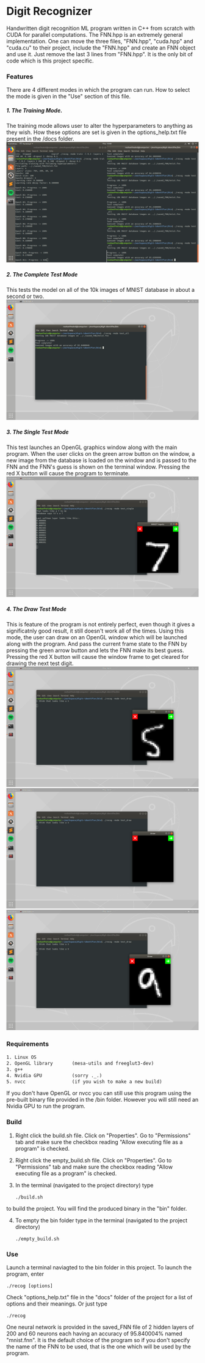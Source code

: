 # Digit Recognizer

Handwritten digit recognition ML program written in C++ from scratch with CUDA for parallel computations. The FNN.hpp is an 
extremely general implementation. One can move the three files, "FNN.hpp", "cuda.hpp" and "cuda.cu" to their project, include the
"FNN.hpp" and create an FNN object and use it. Just remove the last 3 lines from "FNN.hpp". It is the only bit of code which is
this project specific.

### Features
There are 4 different modes in which the program can run. How to select the mode is given in the "Use" section of this file.

##### 1. The Training Mode. 
The training mode allows user to alter the hyperparameters to anything as they wish. How these options are set is given in the
options_help.txt file present in the /docs folder.
![Training](http://raw.githubusercontent.com/roshanfmaind/digit-recognizer/master/images/screenshot_training.png)

##### 2. The Complete Test Mode
This tests the model on all of the 10k images of MNIST database in about a second or two.
![Testing all](http://raw.githubusercontent.com/roshanfmaind/digit-recognizer/master/images/screenshot_test_all.png)

##### 3. The Single Test Mode
This test launches an OpenGL graphics window along with the main program. When the user clicks on the green arrow button on the 
window, a new image from the database is loaded on the window and is passed to the FNN and the FNN's guess is shown on the
terminal window. Pressing the red X button will cause the program to terminate.
![Testing single](http://raw.githubusercontent.com/roshanfmaind/digit-recognizer/master/images/screenshot_test_single.png)

##### 4. The Draw Test Mode
This is feature of the program is not entirely perfect, even though it gives a significatnly good result, it still doesn't work
all of the times. Using this mode, the user can draw on an OpenGL window which will be launched along with the program. And pass
the current frame state to the FNN by pressing the green arrow button and lets the FNN make its best guess. Pressing the red X
button will cause the window frame to get cleared for drawing the next test digit.
![testing draw a](http://raw.githubusercontent.com/roshanfmaind/digit-recognizer/master/images/screenshot_test_draw_a.png)
![testing draw b](http://raw.githubusercontent.com/roshanfmaind/digit-recognizer/master/images/screenshot_test_draw_b.png)
![testing draw c](http://raw.githubusercontent.com/roshanfmaind/digit-recognizer/master/images/screenshot_test_draw_c.png)

### Requirements
	1. Linux OS
	2. OpenGL library       (mesa-utils and freeglut3-dev)
	3. g++
	4. Nvidia GPU 	        (sorry ._.)
	5. nvcc                 (if you wish to make a new build)
If you don't have OpenGL or nvcc you can still use this program using the pre-built binary file provided in the /bin folder.
However you will still need an Nvidia GPU to run the program.

### Build

1. Right click the build.sh file. Click on "Properties". Go to "Permissions" tab and make sure the checkbox reading "Allow
executing file as a program" is checked.

2. Right click the empty_build.sh file. Click on "Properties". Go to "Permissions" tab and make sure the checkbox reading "Allow
executing file as a program" is checked.

3. In the terminal (navigated to the project directory) type 
	```
	./build.sh
	```
        
to build the project. You will find the produced binary in the "bin" folder.

4. To empty the bin folder type in the terminal (navigated to the project directory) 
	```
	./empty_build.sh
	```
	
### Use

Launch a terminal naviagted to the bin folder in this project. To launch the program, enter
```
./recog [options]
```

Check "options_help.txt" file in the "docs" folder of the project for a list of options and their meanings. Or just type 
```
./recog
```
One neural network is provided in the saved_FNN file of 2 hidden layers of 200 and 60 neurons each having an accuracy of
95.840004% named "mnist.fnn". It is the default choice of the program so if you don't specify the name of the FNN to be used,
that is the one which will be used by the program.
